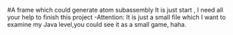 #A frame which could generate atom subassembly
It is just start , I need all your help to finish this project
-Attention: It is just a small file which I want to examine my Java level,you could see it as a small game, haha.
